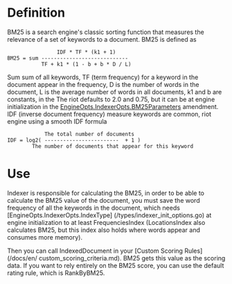 # Definition

BM25 is a search engine's classic sorting function that measures the relevance of a set of keywords to a document. BM25 is defined as

                    IDF * TF * (k1 + 1)
    BM25 = sum ----------------------------
               TF + k1 * (1 - b + b * D / L)

Sum sum of all keywords, TF (term frequency) for a keyword in the document appear in the frequency, D is the number of words in the document, L is the average number of words in all documents, k1 and b are constants, in the The riot defaults to 2.0 and 0.75, but it can be at engine initialization in the  [EngineOpts.IndexerOpts.BM25Parameters](/types/indexer_init_options.go) amendment. IDF (inverse document frequency) measure keywords are common, riot engine using a smooth IDF formula

                The total number of documents
    IDF = log2( ------------------------  + 1 )
            The number of documents that appear for this keyword
# Use

Indexer is responsible for calculating the BM25, in order to be able to calculate the BM25 value of the document, you must save the word frequency of all the keywords in the document, which needs [EngineOpts.IndexerOpts.IndexType] (/types/indexer_init_options.go) at engine initialization to at least FrequenciesIndex (LocationsIndex also calculates BM25, but this index also holds where words appear and consumes more memory).

Then you can call IndexedDocument in your [Custom Scoring Rules] (/docs/en/ custom_scoring_criteria.md). BM25 gets this value as the scoring data. If you want to rely entirely on the BM25 score, you can use the default rating rule, which is RankByBM25.


